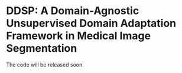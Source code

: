 # DDSP: A Domain-Agnostic Unsupervised Domain Adaptation Framework in Medical Image Segmentation
The code will be released soon.
